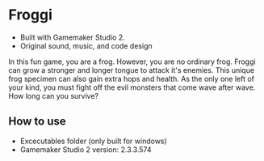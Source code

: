 # Froggi
- Built with Gamemaker Studio 2.
- Original sound, music, and code design

In this fun game, you are a frog. However, you are no ordinary frog. Froggi can grow a stronger and longer tongue to attack it's enemies. This unique frog specimen can also gain extra hops and health. As the only one left of your kind, you must fight off the evil monsters that come wave after wave. How long can you survive?

## How to use
- Excecutables folder (only built for windows)
- Gamemaker Studio 2 version: 2.3.3.574
